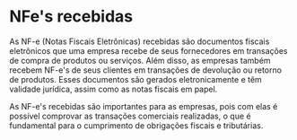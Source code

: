 # NFe's recebidas

As NF-e (Notas Fiscais Eletrônicas) recebidas são documentos fiscais eletrônicos que uma empresa recebe de seus fornecedores em transações de compra de produtos ou serviços. Além disso, as empresas também recebem NF-e's de seus clientes em transações de devolução ou retorno de produtos. Esses documentos são gerados eletronicamente e têm validade jurídica, assim como as notas fiscais em papel.

As NF-e's recebidas são importantes para as empresas, pois com elas é possível comprovar as transações comerciais realizadas, o que é fundamental para o cumprimento de obrigações fiscais e tributárias.